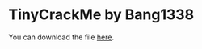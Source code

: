# TinyCrackMe by Bang1338

You can download the file [here](https://crackmes.one/crackme/64d4f2b1b25df8732eebc6d0).

